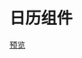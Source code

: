 # 日历组件
   [预览](http://htmlpreview.github.io/?https://github.com/fog3211/demo/blob/branch4/DatePicker/index.html)
